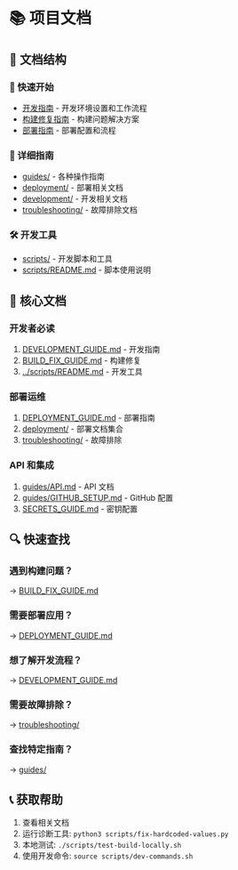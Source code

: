 # 📚 项目文档

## 📁 文档结构

### 🚀 快速开始
- [开发指南](DEVELOPMENT_GUIDE.md) - 开发环境设置和工作流程
- [构建修复指南](BUILD_FIX_GUIDE.md) - 构建问题解决方案
- [部署指南](DEPLOYMENT_GUIDE.md) - 部署配置和流程

### 📖 详细指南
- [guides/](guides/) - 各种操作指南
- [deployment/](deployment/) - 部署相关文档
- [development/](development/) - 开发相关文档
- [troubleshooting/](troubleshooting/) - 故障排除文档

### 🛠️ 开发工具
- [scripts/](../scripts/) - 开发脚本和工具
- [scripts/README.md](../scripts/README.md) - 脚本使用说明

## 🎯 核心文档

### 开发者必读
1. [DEVELOPMENT_GUIDE.md](DEVELOPMENT_GUIDE.md) - 开发指南
2. [BUILD_FIX_GUIDE.md](BUILD_FIX_GUIDE.md) - 构建修复
3. [../scripts/README.md](../scripts/README.md) - 开发工具

### 部署运维
1. [DEPLOYMENT_GUIDE.md](DEPLOYMENT_GUIDE.md) - 部署指南
2. [deployment/](deployment/) - 部署文档集合
3. [troubleshooting/](troubleshooting/) - 故障排除

### API 和集成
1. [guides/API.md](guides/API.md) - API 文档
2. [guides/GITHUB_SETUP.md](guides/GITHUB_SETUP.md) - GitHub 配置
3. [SECRETS_GUIDE.md](SECRETS_GUIDE.md) - 密钥配置

## 🔍 快速查找

### 遇到构建问题？
→ [BUILD_FIX_GUIDE.md](BUILD_FIX_GUIDE.md)

### 需要部署应用？
→ [DEPLOYMENT_GUIDE.md](DEPLOYMENT_GUIDE.md)

### 想了解开发流程？
→ [DEVELOPMENT_GUIDE.md](DEVELOPMENT_GUIDE.md)

### 需要故障排除？
→ [troubleshooting/](troubleshooting/)

### 查找特定指南？
→ [guides/](guides/)

## 📞 获取帮助

1. 查看相关文档
2. 运行诊断工具: `python3 scripts/fix-hardcoded-values.py`
3. 本地测试: `./scripts/test-build-locally.sh`
4. 使用开发命令: `source scripts/dev-commands.sh`
